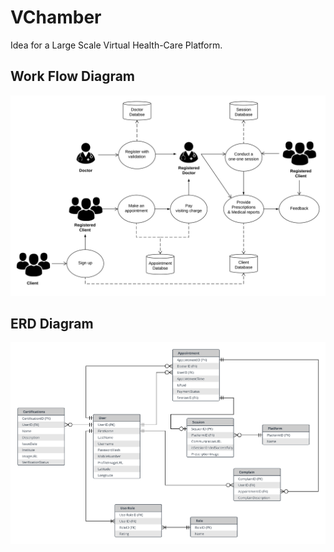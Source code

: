# VChamber
Idea for a Large Scale Virtual Health-Care Platform.

## Work Flow Diagram
![Work flow diagram](telemedicine_workflow.png)


## ERD Diagram
![ERD Diagram](ER-Diagram-Idea-Contest.png)
